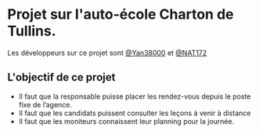 # Projet sur l'auto-école Charton de Tullins. #
Les développeurs sur ce projet sont  [@Yan38000](https://github.com/yan38000) et [@NAT172](https://github.com/NAT172)
## L'objectif de ce projet ##
- Il faut que la responsable puisse placer les rendez-vous depuis le poste fixe de l’agence.
- Il faut que les candidats puissent consulter les leçons à venir à distance
- Il faut que les moniteurs connaissent leur planning pour la journée.
